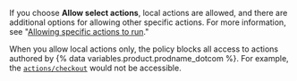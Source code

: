 If you choose **Allow select actions**, local actions are allowed, and there are additional options for allowing other specific actions. For more information, see "[Allowing specific actions to run](#allowing-specific-actions-to-run)."

When you allow local actions only, the policy blocks all access to actions authored by {% data variables.product.prodname_dotcom %}. For example, the [`actions/checkout`](https://github.com/actions/checkout) would not be accessible.
